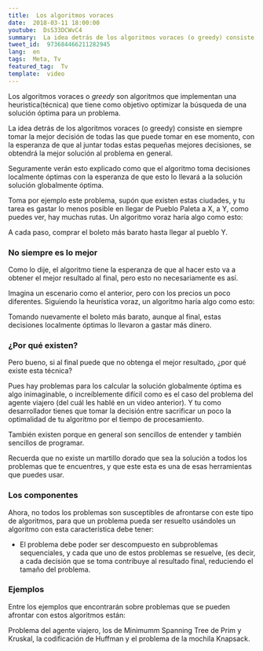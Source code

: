```yaml
---
title:  Los algoritmos voraces
date:  2018-03-11 18:00:00
youtube:  DsS33DCWvC4
summary:  La idea detrás de los algoritmos voraces (o greedy) consiste en siempre tomar la mejor decisión de todas las que puede tomar inmediatamante con la esperanza de que al juntar todas estas pequeñas "mejores" decisiones, se obtendrá la mejor solución al problema en general.
tweet_id:  973684466211282945
lang:  en
tags:  Meta, Tv
featured_tag:  Tv
template:  video
---
```


Los algoritmos voraces o *greedy* son algoritmos que implementan una heuristica(técnica) que tiene como objetivo optimizar la búsqueda de una solución óptima para un problema.

La idea detrás de los algoritmos voraces (o greedy) consiste en siempre tomar la mejor decisión de todas las que puede tomar en ese momento, con la esperanza de que al juntar todas estas pequeñas mejores decisiones, se obtendrá la mejor solución al problema en general.

Seguramente verán esto explicado como que el algoritmo toma decisiones localmente óptimas con la esperanza de que esto lo llevará a la solución solución globalmente óptima.

Toma por ejemplo este problema, supón que existen estas ciudades, y tu tarea es gastar lo menos posible en llegar de Pueblo Paleta a X, a Y, como puedes ver, hay muchas rutas. Un algoritmo voraz haría algo como esto:

A cada paso, comprar el boleto más barato hasta llegar al pueblo Y.

### No siempre es lo mejor

Como lo dije, el algoritmo tiene la esperanza de que al hacer esto va a obtener el mejor resultado al final, pero esto no necesariamente es así.

Imagina un escenario como el anterior, pero con los precios un poco diferentes. Siguiendo la heurística voraz, un algoritmo haría algo como esto:

Tomando nuevamente el boleto más barato, aunque al final, estas decisiones localmente óptimas lo llevaron a gastar más dinero.


### ¿Por qué existen?  
Pero bueno, si al final puede que no obtenga el mejor resultado, ¿por qué existe esta técnica?

Pues hay problemas para los calcular la solución globalmente óptima es algo inimaginable, o increíblemente difícil como es el caso del problema del agente viajero (del cuál les hablé en un video anterior). Y tu como desarrollador tienes que tomar la decisión entre sacrificar un poco la optimalidad de tu algoritmo por el tiempo de procesamiento.

También existen porque en general son sencillos de entender y también sencillos de programar.
 
Recuerda que no existe un martillo dorado que sea la solución a todos los problemas que te encuentres, y que este esta es una de esas herramientas que puedes usar.

### Los componentes 
Ahora, no todos los problemas son susceptibles de afrontarse con este tipo de algoritmos, para que un problema pueda ser resuelto usándoles un algoritmo con esta característica debe tener:

 - El problema debe poder ser descompuesto en subproblemas sequenciales, y cada que uno de estos problemas se resuelve, (es decir, a cada decisión que se toma contribuye al resultado final, reduciendo el tamaño del problema. 

### Ejemplos
Entre los ejemplos que encontrarán sobre problemas que se pueden afrontar con estos algoritmos están:

Problema del agente viajero, los de Minimumm Spanning Tree de Prim y Kruskal, la codificación de Huffman y el problema de la mochila Knapsack.